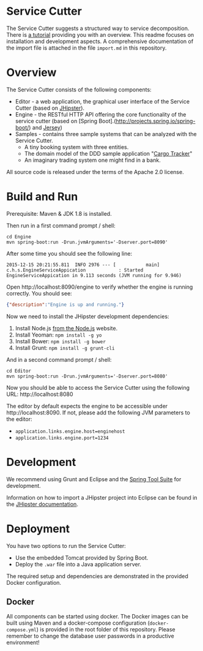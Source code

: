 # Service Cutter

The Service Cutter suggests a structured way to service decomposition. There is [a tutorial](https://servicecutter.github.io/) providing you with an overview. This readme focuses on installation and development aspects. A comprehensive documentation of the import file is attached in the file `import.md` in this repository.

# Overview

The Service Cutter consists of the following components:

* Editor - a web application, the graphical user interface of the Service Cutter (based on [JHipster](https://jhipster.github.io/)).
* Engine - the RESTful HTTP API offering the core functionality of the service cutter (based on [Spring Boot].(http://projects.spring.io/spring-boot/) and [Jersey](https://jersey.java.net/))
* Samples - contains three sample systems that can be analyzed with the Service Cutter.
   * A tiny booking system with three entities.
   * The domain model of the DDD sample application "[Cargo Tracker](http://dddsample.sourceforge.net/)"
   * An imaginary trading system one might find in a bank.

All source code is released under the terms of the Apache 2.0 license.

# Build and Run

Prerequisite: Maven & JDK 1.8 is installed.

Then run in a first command prompt / shell:
```
cd Engine
mvn spring-boot:run -Drun.jvmArguments='-Dserver.port=8090'
```

After some time you should see the following line:

    2015-12-15 20:21:55.811  INFO 2976 --- [           main] c.h.s.EngineServiceAppication            : Started EngineServiceAppication in 9.113 seconds (JVM running for 9.946)

Open http://localhost:8090/engine to verify whether the engine is running correctly. You should see:

```json
{"description":"Engine is up and running."}
```

Now we need to install the JHipster development dependencies:

1. Install Node.js [from the Node.js](http://nodejs.org/) website.
2. Install Yeoman: `npm install -g yo`
3. Install Bower: `npm install -g bower`
4. Install Grunt: `npm install -g grunt-cli`

And in a second command prompt / shell:
```
cd Editor
mvn spring-boot:run -Drun.jvmArguments='-Dserver.port=8080'
```

Now you should be able to access the Service Cutter using the following URL: http://localhost:8080

The editor by default expects the engine to be accessible under http://localhost:8090. If not, please add the following JVM parameters to the editor:
* `application.links.engine.host=enginehost`
* `application.links.engine.port=1234`

# Development

We recommend using Grunt and Eclipse and the [Spring Tool Suite](https://spring.io/tools) for development. 

Information on how to import a JHipster project into Eclipse can be found in the [JHipster documentation](https://jhipster.github.io/configuring_ide_eclipse.html).

# Deployment

You have two options to run the Service Cutter:

* Use the embedded Tomcat provided by Spring Boot.
* Deploy the `.war` file into a Java application server.

The required setup and dependencies are demonstrated in the provided Docker configuration.

## Docker

All components can be started using docker. The Docker images can be built using Maven and a docker-compose configuration (`docker-compose.yml`) is provided in the root folder of this repository. Please remember to change the database user passwords in a productive environment!

